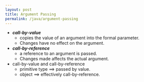 ```yaml
---
layout: post
title: Argument Passing
permalink: /java/argument-passing
---
```


* ***call-by-value***
  * copies the value of an argument into the formal parameter.
  * Changes have no effect on the argument.
* ***call-by-reference***
  * a reference to an argument is passed. 
  * Changes made affects the actual argument.
* call-by-value and call-by-reference
	- primitive type ==> passed by value. 
	- object ==> effectively call-by-reference.